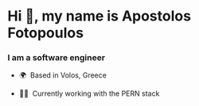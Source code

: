 <h1>Hi 👋, my name is Apostolos Fotopoulos</h1>
<h3>I am a software engineer</h3>

*   🌍  Based in Volos, Greece
<!--*   🖥️  Check out my <a target="_blank" rel="noreferrer" href=''>Portfolio</a>-->
*   👨‍💻  Currently working with the PERN stack
